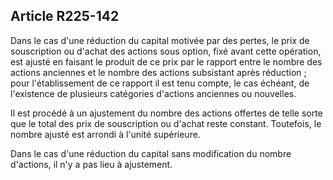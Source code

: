 Article R225-142
----
Dans le cas d'une réduction du capital motivée par des pertes, le prix de
souscription ou d'achat des actions sous option, fixé avant cette opération, est
ajusté en faisant le produit de ce prix par le rapport entre le nombre des
actions anciennes et le nombre des actions subsistant après réduction ; pour
l'établissement de ce rapport il est tenu compte, le cas échéant, de l'existence
de plusieurs catégories d'actions anciennes ou nouvelles.

Il est procédé à un ajustement du nombre des actions offertes de telle sorte que
le total des prix de souscription ou d'achat reste constant. Toutefois, le
nombre ajusté est arrondi à l'unité supérieure.

Dans le cas d'une réduction du capital sans modification du nombre d'actions, il
n'y a pas lieu à ajustement.
